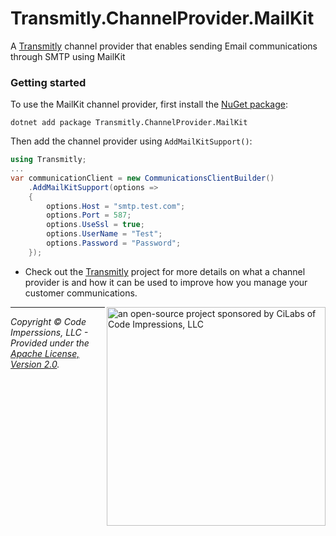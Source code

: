 # Transmitly.ChannelProvider.MailKit

A [Transmitly](https://github.com/transmitly/transmitly) channel provider that enables sending Email communications through SMTP using MailKit

### Getting started

To use the MailKit channel provider, first install the [NuGet package](https://nuget.org/packages/transmitly.channelprovider.mailkit):

```shell
dotnet add package Transmitly.ChannelProvider.MailKit
```

Then add the channel provider using `AddMailKitSupport()`:

```csharp
using Transmitly;
...
var communicationClient = new CommunicationsClientBuilder()
	.AddMailKitSupport(options =>
	{
		options.Host = "smtp.test.com";
		options.Port = 587;
		options.UseSsl = true;
		options.UserName = "Test";
		options.Password = "Password";
	});
```
* Check out the [Transmitly](https://github.com/transmitly/transmitly) project for more details on what a channel provider is and how it can be used to improve how you manage your customer communications.


<picture>
  <source media="(prefers-color-scheme: dark)" srcset="https://github.com/transmitly/transmitly/assets/3877248/524f26c8-f670-4dfa-be78-badda0f48bfb">
  <img alt="an open-source project sponsored by CiLabs of Code Impressions, LLC" src="https://github.com/transmitly/transmitly/assets/3877248/34239edd-234d-4bee-9352-49d781716364" width="350" align="right">
</picture> 

---------------------------------------------------

_Copyright &copy; Code Imperssions, LLC - Provided under the [Apache License, Version 2.0](http://apache.org/licenses/LICENSE-2.0.html)._
